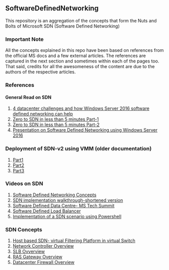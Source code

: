## SoftwareDefinedNetworking
This repository is an aggregation of the concepts that form the Nuts and Bolts of Microsoft SDN (Software Defined Networking)

### Important Note
All the concepts explained in this repo have been based on references from the official MS docs and a few external articles. The references are captured in the next section and sometimes within each of the pages too. That said, credits for all the awesomeness of the content are due to the authors of the respective articles. 

### References
#### General Read on SDN
1. [4 datacenter challenges and how Windows Server 2016 software defined networking can help](https://cloudblogs.microsoft.com/windowsserver/2015/11/04/4-datacenter-challenges-and-how-windows-server-2016-software-defined-networking-can-help/)
2. [Zero to SDN in less than 5 minutes Part-1](https://cloudblogs.microsoft.com/windowsserver/2016/02/04/zero-to-sdn-in-under-five-minutes/)
3. [Zero to SDN in less than 5 minutes Part-2](https://cloudblogs.microsoft.com/windowsserver/2016/03/29/zero-to-sdn-in-under-five-minutes-part-2/)
4. [Presentation on Software Defined Networking using Windows Server 2016](https://slideplayer.com/slide/12150768/)

### Deployment of SDN-v2 using VMM (older documentation)
1. [Part1](https://learn.microsoft.com/en-us/archive/blogs/larryexchange/step-by-step-for-deploying-a-sdnv2-using-vmm-part-1)
2. [Part2](https://learn.microsoft.com/en-us/archive/blogs/larryexchange/step-by-step-for-deploying-a-sdnv2-using-vmm-part-2)
3. [Part3](https://learn.microsoft.com/en-us/archive/blogs/larryexchange/step-by-step-for-deploying-a-sdnv2-using-vmm-part-3)

### Videos on SDN
1. [Software Defined Networking Concepts](https://www.youtube.com/watch?v=fIEfUTMbjkQ&ab_channel=RGEdu)
2. [SDN implementation walkthrough-shortened version](https://www.youtube.com/watch?v=KOhYMV0qSqg&list=PLQL1JGGe-t0tHR4spF6Z29AP7yB0qcHow&index=16&ab_channel=TechManTalk)
3. [Software Defined Data Centre- MS Tech Summit](https://www.youtube.com/watch?v=Ozjq3eGRkbo&ab_channel=MicrosoftTechSummit)
4. [Software Defined Load Balancer](https://www.youtube.com/watch?v=YsDnOZr8d8M&ab_channel=Whoppa365InformationHub)
5. [Implementation of a SDN scenario using Powershell](https://www.youtube.com/watch?v=vn5UGVLkNiM&ab_channel=Whoppa365InformationHub)

### SDN Concepts
1. [Host based SDN- virtual Filtering Platform in virtual Switch](https://nwktimes.blogspot.com/2023/01/azure-host-based-sdn-part-1-vfp.html)
2. [Network Controller Overview](https://learn.microsoft.com/en-us/azure-stack/hci/concepts/network-controller-overview)
3. [SLB Ovverview](https://learn.microsoft.com/en-us/azure-stack/hci/concepts/software-load-balancer)
4. [RAS Gateway Overview](https://learn.microsoft.com/en-us/azure-stack/hci/concepts/gateway-overview)
5. [Datacenter Firewall Overview](https://learn.microsoft.com/en-us/azure-stack/hci/concepts/datacenter-firewall-overview)
